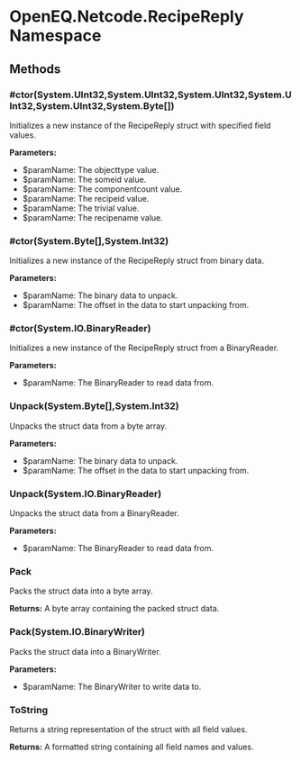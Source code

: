 ﻿# OpenEQ.Netcode.RecipeReply Namespace

## Methods

### #ctor(System.UInt32,System.UInt32,System.UInt32,System.UInt32,System.UInt32,System.Byte[])

Initializes a new instance of the RecipeReply struct with specified field values.

**Parameters:**

- $paramName: The objecttype value.
- $paramName: The someid value.
- $paramName: The componentcount value.
- $paramName: The recipeid value.
- $paramName: The trivial value.
- $paramName: The recipename value.

### #ctor(System.Byte[],System.Int32)

Initializes a new instance of the RecipeReply struct from binary data.

**Parameters:**

- $paramName: The binary data to unpack.
- $paramName: The offset in the data to start unpacking from.

### #ctor(System.IO.BinaryReader)

Initializes a new instance of the RecipeReply struct from a BinaryReader.

**Parameters:**

- $paramName: The BinaryReader to read data from.

### Unpack(System.Byte[],System.Int32)

Unpacks the struct data from a byte array.

**Parameters:**

- $paramName: The binary data to unpack.
- $paramName: The offset in the data to start unpacking from.

### Unpack(System.IO.BinaryReader)

Unpacks the struct data from a BinaryReader.

**Parameters:**

- $paramName: The BinaryReader to read data from.

### Pack

Packs the struct data into a byte array.

**Returns:** A byte array containing the packed struct data.

### Pack(System.IO.BinaryWriter)

Packs the struct data into a BinaryWriter.

**Parameters:**

- $paramName: The BinaryWriter to write data to.

### ToString

Returns a string representation of the struct with all field values.

**Returns:** A formatted string containing all field names and values.


